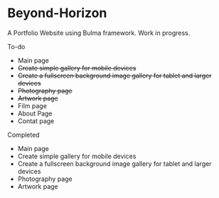 # Beyond-Horizon
A Portfolio Website using Bulma framework.
Work in progress.

To-do

- Main page
- ~~Create simple gallery for mobile devices~~
- ~~Create a fullscreen background image gallery for tablet and larger devices~~
- ~~Photography page~~
- ~~Artwork page~~
- Film page
- About Page
- Contat page

Completed

- Main page
- Create simple gallery for mobile devices
- Create a fullscreen background image gallery for tablet and larger devices
- Photography page
- Artwork page


